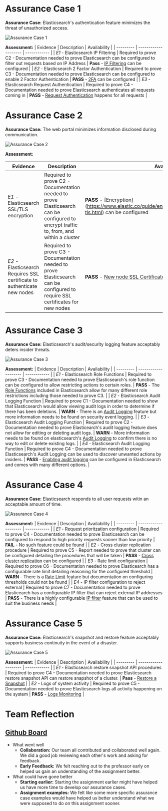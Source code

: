 # Assurance Case 1
**Assurance Case:** Elasticsearch's authentication feature minimizes the threat of unauthorized access.

![Assurance Case 1](./Images/Claim1.png)  

**Assessment:**
| Evidence  | Description          | Availability  |
| --------- | -------------------- | ------------ |
| *E1* - Elasticsearch IP Filtering | Required to prove C2 - Documentation needed to prove Elasticsearch can be configured to filter out requests based on IP Address | **Pass** - [IP Filtering](https://www.elastic.co/guide/en/elasticsearch/reference/current/ip-filtering.html) can be configured |
| *E2* - Elasticsearch 2 Factor Authentication | Required to prove C3 - Documentation needed to prove Elasticsearch can be configured to enable 2 Factor Authentication | **PASS** - [2FA](https://www.elastic.co/guide/en/cloud/current/ec-account-user-settings.html#ec-account-security-mfa) can be configured |
| *E3* - Elasticsearch Request Authentication | Required to prove C4 - Documentation needed to prove Elasticsearch authenticates all requests coming in | **PASS** - [Request Authentication](https://www.elastic.co/guide/en/elasticsearch/reference/current/setting-up-authentication.html) happens for all requests |

# Assurance Case 2

**Assurance Case:** The web portal minimizes information disclosed during communication.

![Assurance Case 2](./Images/Claim2.png)

**Assessment:**

| Evidence |  Description | Availability | 
|---|---|---|
| *E1* - Elasticsearch SSL/TLS encryption  | Required to prove C2 - Documentation needed to prove Elasticsearch can be configured to encrypt traffic to, from, and within a cluster | **PASS** - [Encryption] (https://www.elastic.co/guide/en/elasticsearch/reference/current/ssl-tls.html) can be configured |
| *E2* - Elasticsearch Requires SSL certificate to authenticate new nodes | Required to prove C3 - Documentation needed to prove Elasticsearch can be configured to require SSL certificates for new nodes | **PASS** - [New node SSL Certificate Authentication](https://www.elastic.co/guide/en/elasticsearch/reference/7.9/configuring-tls.html#node-certificates) can be configured |

# Assurance Case 3
**Assurance Case:** Elasticsearch's audit/security logging feature acceptably deters insider threats.

![Assurance Case 3](./Images/AssuranceCase3.png) 

**Assessment:**
| Evidence  | Description          | Availability  |
| --------- | -------------------- | ------------ |
| *E1* - Elasticsearch Role Functions | Required to prove C3 - Documentation needed to prove Elasticsearch's role function can be configured to allow restricting actions to certain roles. | **PASS** - The [Role Functions](https://www.elastic.co/guide/en/elasticsearch/reference/current/authorization.html) included in Elasticsearch allow for many different role restrictions including those needed to prove C3. |
| *E2* - Elasticsearch Audit Logging Function | Required to prove C1 - Documentation needed to show that Elasticsearch would allow viewing audit logs in order to determine if there has been deletions. | **WARN** - There is an [Audit Logging](https://www.elastic.co/guide/en/elasticsearch/reference/current/enable-audit-logging.html) feature but more information needs to be found on security event logging. |
| *E3* - Elasticsearch Audit Logging Function | Required to prove C2 - Documentation needed to prove Elasticearch's audit logging feature does not allow for editing or deleting audit logs. | **WARN** - More information needs to be found on elasticsearch's [Audit Logging](https://www.elastic.co/guide/en/elasticsearch/reference/current/enable-audit-logging.html) to confirm there is no way to edit or delete existing logs. |
| *E4* - Elasticsearch Audit Logging Function | Required to prove C4 - Documentation needed to prove Elasticsearch's Audit Logging can be used to discover unwanted actions by insiders. | **PASS** - [Enabling audit logging](https://www.elastic.co/guide/en/elasticsearch/reference/current/enable-audit-logging.html) can be configured in Elasticsearch and comes with many different options. |

# Assurance Case 4
**Assurance Case:** Elasticsearch responds to all user requests witin an acceptable amount of time.

![Assurance Case 4](./Images/Claim4.png)  

**Assessment:**
| Evidence  | Description          | Availability  |
| --------- | -------------------- | ------------ |
| *E1* - Request prioritzation configuration | Required to prove C4 - Documentation needed to prove Elasticsearch can be configured to respond to high priority requests sooner than low priority | **FAIL** - No such feature could be found |
| *E2* - Cross cluster replication procedure | Required to prove C5 - Report needed to prove that cluster can be configured detailing the procedures that will be taken | **PASS** - [Cross cluster replication](https://www.elastic.co/guide/en/elasticsearch/reference/current/xpack-ccr.html) can be configured |
| *E3* - Rate limit configuration | Required to prove C6 - Documentation needed to prove Elasticearch has a configurable rate limit detailing reasoning for the configured threshold | **WARN** - There is a [Rate Limit](https://www.elastic.co/guide/en/cloud/current/ec-api-rate-limiting.html) feature but documentation on configuring thresholds could not be found |
| *E4* - IP filter configuration to reject external | Required to prove C7 - Documentation needed to prove Elasticearch has a configurable IP filter that can reject external IP addresses | **PASS** - There is a highly configurable [IP filter](https://www.elastic.co/guide/en/elasticsearch/reference/current/ip-filtering.html) feature that can be used to suit the business needs |

# Assurance Case 5
**Assurance Case:** Elasticsearch's snapshot and restore feature acceptably supports business continuity in the event of a disaster.

![Assurance Case 5](./Images/Claim5.png)
  
**Assessment:**
| Evidence  | Description          | Availability  |
| --------- | -------------------- | ------------ |
| *E1* - Elasticsearch restore snapshot API procedures | Required to prove C4 - Documentation needed to prove Elasticsearch restore snapshot API can restore snapshot of a cluster.  | **Pass** - [Restore a Snapshot](https://www.elastic.co/guide/en/elasticsearch/reference/current/snapshots-restore-snapshot.html) |
| *E2* - Logs of system activity | Required to prove C5 - Documentation needed to prove Elasticsearch logs all activity happening on the system  | **PASS** - [Logs Monitoring](https://www.elastic.co/guide/en/logs/guide/7.9/logs-overview.html) |

# Team Reflection
## [Github Board](https://github.com/npalacio/SoftwareAssurance/projects/3)
- What went well
   - **Collaboration:** Our team all contributed and collaborated well again. We did a good job reviewing each other's work and asking for feedback.
   - **Early Feedback:** We felt reaching out to the professor early on helped us gain an understanding of the assignment better.
- What could have gone better
   - **Starting earlier:** Starting the assignment earlier might have helped us have more time to develop our assurance cases.
   - **Assignment examples:** We felt like some more specific assurance case examples would have helped us better understand what we were supposed to do on this assignment sooner.